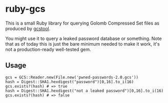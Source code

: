 # ruby-gcs

This is a small Ruby library for querying Golomb Compressed Set files as produced
by [gcstool][1].

You might use it to query a leaked password database or something.  Note that
as of today this is just the bare minimum needed to make it work, it's not a
production-ready well-tested gem.

## Usage

    gcs = GCS::Reader.new(File.new('pwned-passwords-2.0.gcs'))
    hash = Digest::SHA1.hexdigest("password")[0,16].to_i(16)
    gcs.exists?(hash) # => true
    hash = Digest::SHA1.hexdigest("not a leaked password")[0,16].to_i(16)
    gcs.exists?(hash) # => false


[1]: https://github.com/Freaky/gcstool
